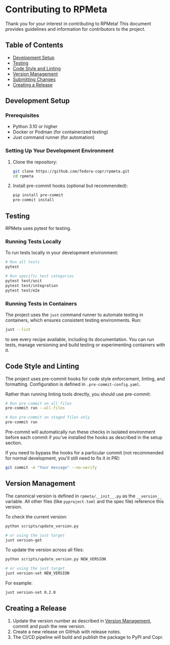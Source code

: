 # Contributing to RPMeta

Thank you for your interest in contributing to RPMeta! This document provides guidelines and information for contributors to the project.

## Table of Contents

- [Development Setup](#development-setup)
- [Testing](#testing)
- [Code Style and Linting](#code-style-and-linting)
- [Version Management](#version-management)
- [Submitting Changes](#submitting-changes)
- [Creating a Release](#creating-a-release)

## Development Setup

### Prerequisites

- Python 3.10 or higher
- Docker or Podman (for containerized testing)
- Just command runner (for automation)

### Setting Up Your Development Environment

1. Clone the repository:

   ```bash
   git clone https://github.com/fedora-copr/rpmeta.git
   cd rpmeta
   ```

2. Install pre-commit hooks (optional but recommended):
   ```bash
   pip install pre-commit
   pre-commit install
   ```

## Testing

RPMeta uses pytest for testing.

### Running Tests Locally

To run tests locally in your development environment:

```bash
# Run all tests
pytest

# Run specific test categories
pytest test/unit
pytest test/integration
pytest test/e2e
```

### Running Tests in Containers

The project uses the `just` command runner to automate testing in containers, which ensures consistent testing environments. Run:

```bash
just --list
```

to see every recipe available, including its documentation. You can run tests, manage versioning and build testing or experimenting
containers with it.

## Code Style and Linting

The project uses pre-commit hooks for code style enforcement, linting, and formatting. Configuration is defined in `.pre-commit-config.yaml`.

Rather than running linting tools directly, you should use pre-commit:

```bash
# Run pre-commit on all files
pre-commit run --all-files

# Run pre-commit on staged files only
pre-commit run
```

Pre-commit will automatically run these checks in isolated environment before each commit if you've installed the hooks as described in the setup section.

If you need to bypass the hooks for a particular commit (not recommended for normal development, you'll still need to fix it in PR):

```bash
git commit -m "Your message" --no-verify
```

## Version Management

The canonical version is defined in `rpmeta/__init__.py` as the `__version__` variable. All other files (like `pyproject.toml` and the spec file) reference this version.

To check the current version:

```bash
python scripts/update_version.py

# or using the just target
just version-get
```

To update the version across all files:

```bash
python scripts/update_version.py NEW_VERSION

# or using the just target
just version-set NEW_VERSION
```

For example:

```bash
just version-set 0.2.0
```

## Creating a Release

1. Update the version number as described in [Version Management](#version-management), commit and push the new version.
2. Create a new release on GitHub with release notes.
3. The CI/CD pipeline will build and publish the package to PyPI and Copr.
